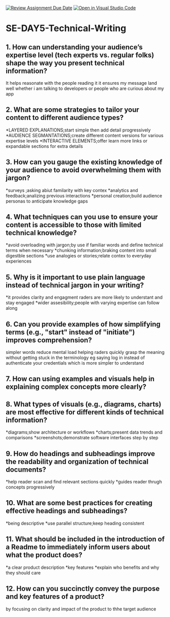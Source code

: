 [![Review Assignment Due Date](https://classroom.github.com/assets/deadline-readme-button-22041afd0340ce965d47ae6ef1cefeee28c7c493a6346c4f15d667ab976d596c.svg)](https://classroom.github.com/a/zsAR-pyY)
[![Open in Visual Studio Code](https://classroom.github.com/assets/open-in-vscode-2e0aaae1b6195c2367325f4f02e2d04e9abb55f0b24a779b69b11b9e10269abc.svg)](https://classroom.github.com/online_ide?assignment_repo_id=18530877&assignment_repo_type=AssignmentRepo)
# SE-DAY5-Technical-Writing
## 1. How can understanding your audience’s expertise level (tech experts vs. regular folks) shape the way you present technical information?
It helps reasonate with the people reading it it ensures my message land well whether i am talking to developers or people who are curious about my app

## 2. What are some strategies to tailor your content to different audience types?
*LAYERED EXPLANATIONS;start simple then add detail progressively
*AUDIENCE SEGMANTATIONS;create different content versions for various expertise levels
*INTERACTIVE ELEMENTS;offer learn more links or expandable sections for extra details

## 3. How can you gauge the existing knowledge of your audience to avoid overwhelming them with jargon?
*surveys ;asking abiut familarity with key contex
*analytics and feedback;analizing previous interactions
*personal creation;build audience personas to anticipate knowledge gaps

## 4. What techniques can you use to ensure your content is accessible to those with limited technical knowledge?
*avoid overloading with jargon;by use if familiar words and define technical terms when necessary
*chunking information;braking content into small digestble sections
*use analogies or stories;relate contex to everyday experiences
## 5. Why is it important to use plain language instead of technical jargon in your writing?
*it provides clarity and engagment raders are more likely to understant and stay engaged
*wider assesibility;people with varying expertise can follow along

## 6. Can you provide examples of how simplifying terms (e.g., "start" instead of "initiate") improves comprehension?
simpler words reduce mental load helping raders quickly grasp the meaning without getting stuck in the terminology
eg saying log in instead of authenticate your credentials which is more simpler to understand

## 7. How can using examples and visuals help in explaining complex concepts more clearly?

## 8. What types of visuals (e.g., diagrams, charts) are most effective for different kinds of technical information?
*diagrams;show architecture or workflows
*charts;present data trends and comparisons
*screenshots;demonstrate software interfaces step by step

## 9. How do headings and subheadings improve the readability and organization of technical documents?
*help reader scan and find relevant sections quickly
*guides reader thrugh concepts progressively

## 10. What are some best practices for creating effective headings and subheadings?
*being descriptive
*use parallel structure;keep heading consistent

## 11. What should be included in the introduction of a Readme to immediately inform users about what the product does?
*a clear product description
*key features
*explain who benefits and why they should care

## 12. How can you succinctly convey the purpose and key features of a product?
by focusing on clarity and impact of the product to thhe target audience
